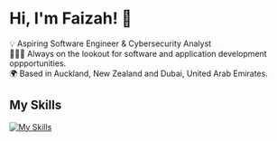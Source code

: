 # Hi, I'm Faizah! 👋 <br>

💡 Aspiring Software Engineer & Cybersecurity Analyst <br>
👩🏻‍💻 Always on the lookout for software and application development oppportunities. <br>
🌍 Based in Auckland, New Zealand and Dubai, United Arab Emirates.

## My Skills
[![My Skills](https://skillicons.dev/icons?i=html,react,css,js,py,django,java,cs,cpp,kotlin,swift,maven,spring,php,mysql,sqlite,nodejs,flutter,wordpress,vscode,visualstudio,unity,blender,ps,ai,pr,discord,github,git)](https://skillicons.dev)






